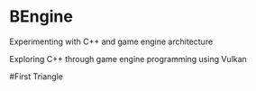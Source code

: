 # BEngine
Experimenting with C++ and game engine architecture

Exploring C++ through game engine programming using Vulkan

#First Triangle
